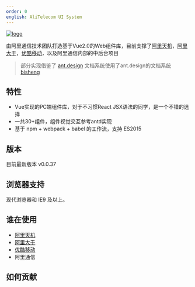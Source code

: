 ```yaml
---
order: 0
english: AliTelecom UI System
---
```


[![logo](http://img.alicdn.com/tps/TB16WYGPFXXXXX4XXXXXXXXXXXX-400-172.png)](https://github.com/aliqin/atui)


由阿里通信技术团队打造基于Vue2.0的Web组件库，目前支撑了[阿里天机](https://alitj.tmall.com/#!/)，[阿里大于](https://www.alidayu.com/)，[优酷移动](https://youku170.tmall.com/)，以及阿里通信内部的中后台项目

> 部分实现借鉴了 [ant.design](http://ant.design)
> 文档系统使用了ant.design的文档系统[bisheng](https://github.com/benjycui/bisheng)


## 特性

- Vue实现的PC端组件库，对于不习惯React JSX语法的同学，是一个不错的选择
- 一共30+组件，组件视觉交互参考antd实现
- 基于 npm + webpack + babel 的工作流，支持 ES2015

## 版本

目前最新版本 v0.0.37

## 浏览器支持

现代浏览器和 IE9 及以上。

## 谁在使用

- [阿里天机](https://alitj.tmall.com/#!/)
- [阿里大于](https://www.alidayu.com/)
- [优酷移动](https://youku170.tmall.com/)
- 阿里通信

## 如何贡献


